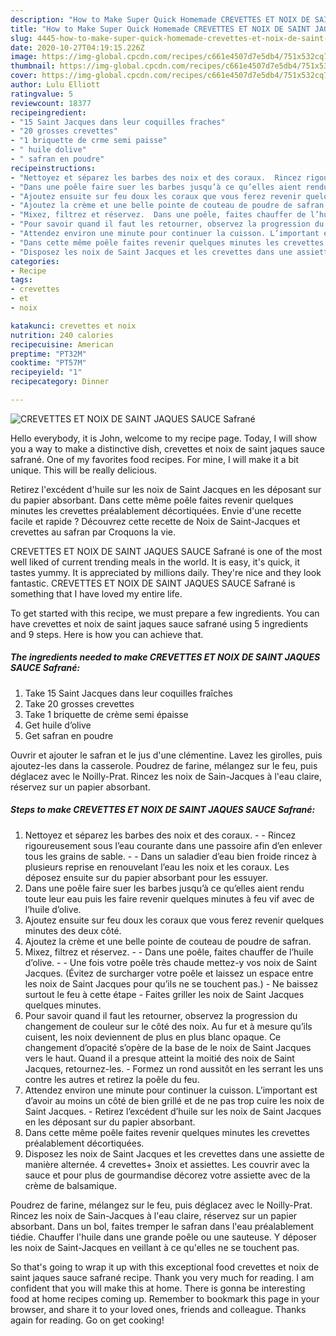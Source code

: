 ```yaml
---
description: "How to Make Super Quick Homemade CREVETTES ET NOIX DE SAINT JAQUES SAUCE Safrané"
title: "How to Make Super Quick Homemade CREVETTES ET NOIX DE SAINT JAQUES SAUCE Safrané"
slug: 4445-how-to-make-super-quick-homemade-crevettes-et-noix-de-saint-jaques-sauce-safrane
date: 2020-10-27T04:19:15.226Z
image: https://img-global.cpcdn.com/recipes/c661e4507d7e5db4/751x532cq70/crevettes-et-noix-de-saint-jaques-sauce-safrane-photo-principale-de-la-recette.jpg
thumbnail: https://img-global.cpcdn.com/recipes/c661e4507d7e5db4/751x532cq70/crevettes-et-noix-de-saint-jaques-sauce-safrane-photo-principale-de-la-recette.jpg
cover: https://img-global.cpcdn.com/recipes/c661e4507d7e5db4/751x532cq70/crevettes-et-noix-de-saint-jaques-sauce-safrane-photo-principale-de-la-recette.jpg
author: Lulu Elliott
ratingvalue: 5
reviewcount: 18377
recipeingredient:
- "15 Saint Jacques dans leur coquilles fraches"
- "20 grosses crevettes"
- "1 briquette de crme semi paisse"
- " huile dolive"
- " safran en poudre"
recipeinstructions:
- "Nettoyez et séparez les barbes des noix et des coraux.  Rincez rigoureusement sous l’eau courante dans une passoire afin d’en enlever tous les grains de sable.  Dans un saladier d’eau bien froide rincez à plusieurs reprise en renouvelant l’eau les noix et les coraux. Les déposez ensuite sur du papier absorbant pour les essuyer."
- "Dans une poêle faire suer les barbes jusqu’à ce qu’elles aient rendu toute leur eau puis les faire revenir quelques minutes à feu vif avec de l’huile d’olive."
- "Ajoutez ensuite sur feu doux les coraux que vous ferez revenir quelques minutes des deux côté."
- "Ajoutez la crème et une belle pointe de couteau de poudre de safran."
- "Mixez, filtrez et réservez.  Dans une poêle, faites chauffer de l’huile d’olive.  Une fois votre poêle très chaude mettez-y vos noix de Saint Jacques. (Évitez de surcharger votre poêle et laissez un espace entre les noix de Saint Jacques pour qu’ils ne se touchent pas.) Ne baissez surtout le feu à cette étape Faites griller les noix de Saint Jacques quelques minutes."
- "Pour savoir quand il faut les retourner, observez la progression du changement de couleur sur le côté des noix. Au fur et à mesure qu’ils cuisent, les noix deviennent de plus en plus blanc opaque. Ce changement d’opacité s’opère de la base de le noix de Saint Jacques vers le haut. Quand il a presque atteint la moitié des noix de Saint Jacques, retournez-les. Formez un rond aussitôt en les serrant les uns contre les autres et retirez la poêle du feu."
- "Attendez environ une minute pour continuer la cuisson. L’important est d’avoir au moins un côté de bien grillé et de ne pas trop cuire les noix de Saint Jacques. Retirez l’excédent d’huile sur les noix de Saint Jacques en les déposant sur du papier absorbant."
- "Dans cette même poêle faites revenir quelques minutes les crevettes préalablement décortiquées."
- "Disposez les noix de Saint Jacques et les crevettes dans une assiette de manière alternée. 4 crevettes+ 3noix et assiettes. Les couvrir avec la sauce et pour plus de gourmandise décorez votre assiette avec de la crème de balsamique."
categories:
- Recipe
tags:
- crevettes
- et
- noix

katakunci: crevettes et noix 
nutrition: 240 calories
recipecuisine: American
preptime: "PT32M"
cooktime: "PT57M"
recipeyield: "1"
recipecategory: Dinner

---
```



![CREVETTES ET NOIX DE SAINT JAQUES SAUCE Safrané](https://img-global.cpcdn.com/recipes/c661e4507d7e5db4/751x532cq70/crevettes-et-noix-de-saint-jaques-sauce-safrane-photo-principale-de-la-recette.jpg)

Hello everybody, it is John, welcome to my recipe page. Today, I will show you a way to make a distinctive dish, crevettes et noix de saint jaques sauce safrané. One of my favorites food recipes. For mine, I will make it a bit unique. This will be really delicious.

Retirez l&#39;excédent d&#39;huile sur les noix de Saint Jacques en les déposant sur du papier absorbant. Dans cette même poêle faites revenir quelques minutes les crevettes préalablement décortiquées. Envie d&#39;une recette facile et rapide ? Découvrez cette recette de Noix de Saint-Jacques et crevettes au safran par Croquons la vie.

CREVETTES ET NOIX DE SAINT JAQUES SAUCE Safrané is one of the most well liked of current trending meals in the world. It is easy, it's quick, it tastes yummy. It is appreciated by millions daily. They're nice and they look fantastic. CREVETTES ET NOIX DE SAINT JAQUES SAUCE Safrané is something that I have loved my entire life.


To get started with this recipe, we must prepare a few ingredients. You can have crevettes et noix de saint jaques sauce safrané using 5 ingredients and 9 steps. Here is how you can achieve that.

<!--inarticleads1-->

##### The ingredients needed to make CREVETTES ET NOIX DE SAINT JAQUES SAUCE Safrané:

1. Take 15 Saint Jacques dans leur coquilles fraîches
1. Take 20 grosses crevettes
1. Take 1 briquette de crème semi épaisse
1. Get  huile d’olive
1. Get  safran en poudre


Ouvrir et ajouter le safran et le jus d&#39;une clémentine. Lavez les girolles, puis ajoutez-les dans la casserole. Poudrez de farine, mélangez sur le feu, puis déglacez avec le Noilly-Prat. Rincez les noix de Sain-Jacques à l&#39;eau claire, réservez sur un papier absorbant. 

<!--inarticleads2-->

##### Steps to make CREVETTES ET NOIX DE SAINT JAQUES SAUCE Safrané:

1. Nettoyez et séparez les barbes des noix et des coraux. -  - Rincez rigoureusement sous l’eau courante dans une passoire afin d’en enlever tous les grains de sable. -  - Dans un saladier d’eau bien froide rincez à plusieurs reprise en renouvelant l’eau les noix et les coraux. Les déposez ensuite sur du papier absorbant pour les essuyer.
1. Dans une poêle faire suer les barbes jusqu’à ce qu’elles aient rendu toute leur eau puis les faire revenir quelques minutes à feu vif avec de l’huile d’olive.
1. Ajoutez ensuite sur feu doux les coraux que vous ferez revenir quelques minutes des deux côté.
1. Ajoutez la crème et une belle pointe de couteau de poudre de safran.
1. Mixez, filtrez et réservez. -  - Dans une poêle, faites chauffer de l’huile d’olive. -  - Une fois votre poêle très chaude mettez-y vos noix de Saint Jacques. (Évitez de surcharger votre poêle et laissez un espace entre les noix de Saint Jacques pour qu’ils ne se touchent pas.) - Ne baissez surtout le feu à cette étape - Faites griller les noix de Saint Jacques quelques minutes.
1. Pour savoir quand il faut les retourner, observez la progression du changement de couleur sur le côté des noix. Au fur et à mesure qu’ils cuisent, les noix deviennent de plus en plus blanc opaque. Ce changement d’opacité s’opère de la base de le noix de Saint Jacques vers le haut. Quand il a presque atteint la moitié des noix de Saint Jacques, retournez-les. - Formez un rond aussitôt en les serrant les uns contre les autres et retirez la poêle du feu.
1. Attendez environ une minute pour continuer la cuisson. L’important est d’avoir au moins un côté de bien grillé et de ne pas trop cuire les noix de Saint Jacques. - Retirez l’excédent d’huile sur les noix de Saint Jacques en les déposant sur du papier absorbant.
1. Dans cette même poêle faites revenir quelques minutes les crevettes préalablement décortiquées.
1. Disposez les noix de Saint Jacques et les crevettes dans une assiette de manière alternée. 4 crevettes+ 3noix et assiettes. Les couvrir avec la sauce et pour plus de gourmandise décorez votre assiette avec de la crème de balsamique.


Poudrez de farine, mélangez sur le feu, puis déglacez avec le Noilly-Prat. Rincez les noix de Sain-Jacques à l&#39;eau claire, réservez sur un papier absorbant. Dans un bol, faites tremper le safran dans l&#39;eau préalablement tiédie. Chauffer l&#39;huile dans une grande poêle ou une sauteuse. Y déposer les noix de Saint-Jacques en veillant à ce qu&#39;elles ne se touchent pas. 

So that's going to wrap it up with this exceptional food crevettes et noix de saint jaques sauce safrané recipe. Thank you very much for reading. I am confident that you will make this at home. There is gonna be interesting food at home recipes coming up. Remember to bookmark this page in your browser, and share it to your loved ones, friends and colleague. Thanks again for reading. Go on get cooking!
